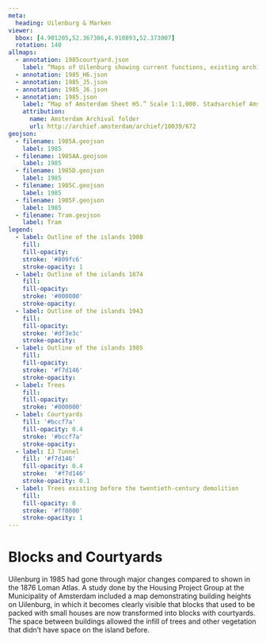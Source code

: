 ```yaml
---
meta:
  heading: Uilenburg & Marken
viewer:
  bbox: [4.901205,52.367386,4.910893,52.373007]
  rotation: 140
allmaps:
  - annotation: 1985courtyard.json
    label: “Maps of Uilenburg showing current functions, existing architectural and ownership condition, 1985.” From “Archief van Projectgroep Huisvesting Alleenstaanden en Tweepersoonshuishoudens (HAT),” (Archive of the Housing Project Group for Singles and Two-person Households), Stadsarchief Amsterdam. Article 522. 1985.
  - annotation: 1985_H6.json
  - annotation: 1985_J5.json
  - annotation: 1985_J6.json
  - annotation: 1985.json
    label: “Map of Amsterdam Sheet H5.” Scale 1:1,000. Stadsarchief Amsterdam. Published by the Public Works Department and its legal successors, 1985.
    attribution:
      name: Amsterdam Archival folder
      url: http://archief.amsterdam/archief/10039/672
geojson:
  - filename: 1985A.geojson
    label: 1985
  - filename: 1985AA.geojson
    label: 1985
  - filename: 1985D.geojson
    label: 1985
  - filename: 1985C.geojson
    label: 1985
  - filename: 1985F.geojson
    label: 1985
  - filename: Tram.geojson
    label: Tram
legend:
  - label: Outline of the islands 1908
    fill:
    fill-opacity:
    stroke: '#809fc6'
    stroke-opacity: 1
  - label: Outline of the islands 1874
    fill:
    fill-opacity:
    stroke: '#000000'
    stroke-opacity:
  - label: Outline of the islands 1943
    fill:
    fill-opacity:
    stroke: '#df3e3c'
    stroke-opacity:
  - label: Outline of the islands 1985
    fill:
    fill-opacity:
    stroke: '#f7d146'
    stroke-opacity:
  - label: Trees
    fill:
    fill-opacity:
    stroke: '#000000'
  - label: Courtyards
    fill: '#bccf7a'
    fill-opacity: 0.4
    stroke: '#bccf7a'
    stroke-opacity:
  - label: IJ Tunnel
    fill: '#f7d146'
    fill-opacity: 0.4
    stroke:  '#f7d146'
    stroke-opacity: 0.1
  - label: Trees existing before the twentieth-century demolition
    fill: 
    fill-opacity: 0
    stroke: '#ff0000'
    stroke-opacity: 1
---
```

# Blocks and Courtyards
Uilenburg in 1985 had gone through major changes compared to shown in the 1876 Loman Atlas. A study done by the Housing Project Group at the Municipality of Amsterdam included a map demonstrating building heights on Uilenburg, in which it becomes clearly visible that blocks that used to be packed with small houses are now transformed into blocks with courtyards. The space between buildings allowed the infill of trees and other vegetation that didn’t have space on the island before.
